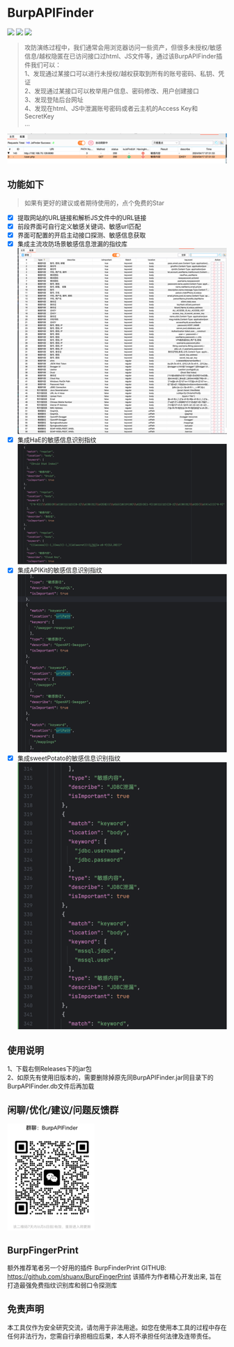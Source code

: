 # BurpAPIFinder
![](https://img.shields.io/badge/Author-Shaun-blue)
![](https://img.shields.io/badge/JDK-9+-yellow)
![](https://img.shields.io/badge/捡漏是门艺术-往往有意想不到的成果-red)
> 攻防演练过程中，我们通常会用浏览器访问一些资产，但很多未授权/敏感信息/越权隐匿在已访问接口过html、JS文件等，通过该BurpAPIFinder插件我们可以：  
> 1、发现通过某接口可以进行未授权/越权获取到所有的账号密码、私钥、凭证  
> 2、发现通过某接口可以枚举用户信息、密码修改、用户创建接口  
> 3、发现登陆后台网址  
> 4、发现在html、JS中泄漏账号密码或者云主机的Access Key和SecretKey  
> ...  

![img.png](images/main.png)

## 功能如下
> 如果有更好的建议或者期待使用的，点个免费的Star
- [x] 提取网站的URL链接和解析JS文件中的URL链接
- [x] 前段界面可自行定义敏感关键词、敏感url匹配
- [x] 界面可配置的开启主动接口探测、敏感信息获取
- [x] 集成主流攻防场景敏感信息泄漏的指纹库  
![img.png](images/config.png)
- [x] 集成HaE的敏感信息识别指纹  
![img.png](images/HaE.png)
- [x] 集成APIKit的敏感信息识别指纹  
![img.png](images/APIKit.png)
- [x] 集成sweetPotato的敏感信息识别指纹  
![img.png](images/sweetPotato.png)

## 使用说明
1、下载右侧Releases下的jar包  
2、如原先有使用旧版本的，需要删除掉原先同BurpAPIFinder.jar同目录下的BurpAPIFinder.db文件后再加载

## 闲聊/优化/建议/问题反馈群
<img src="images/weixinqun.png" alt="img.png" width="200"/>

## BurpFingerPrint
额外推荐笔者另一个好用的插件 BurpFinderPrint
GITHUB: https://github.com/shuanx/BurpFingerPrint
该插件为作者精心开发出来, 旨在打造最强免费指纹识别库和弱口令探测库


## 免责声明

本工具仅作为安全研究交流，请勿用于非法用途。如您在使用本工具的过程中存在任何非法行为，您需自行承担相应后果，本人将不承担任何法律及连带责任。
